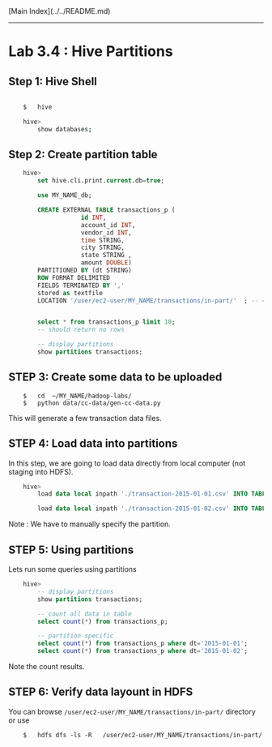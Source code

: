 <link rel='stylesheet' href='../../assets/css/main.css'/>
[Main Index](../../README.md)

-----

# Lab 3.4 : Hive Partitions

## Step 1: Hive Shell
```bash

    $   hive

    hive>   
        show databases;
```


## Step 2: Create partition table
```sql
    hive>
        set hive.cli.print.current.db=true;

        use MY_NAME_db;

        CREATE EXTERNAL TABLE transactions_p (
                    id INT,
                    account_id INT,
                    vendor_id INT,
                    time STRING,
                    city STRING,
                    state STRING ,
                    amount DOUBLE)
        PARTITIONED BY (dt STRING)
        ROW FORMAT DELIMITED
        FIELDS TERMINATED BY ','
        stored as textfile
        LOCATION '/user/ec2-user/MY_NAME/transactions/in-part/'  ; -- <-- change MYNAME


        select * from transactions_p limit 10;
        -- should return no rows

        -- display partitions
        show partitions transactions;

```


## STEP 3: Create some data to be uploaded
```
    $   cd  ~/MY_NAME/hadoop-labs/
    $   python data/cc-data/gen-cc-data.py
```
This will generate a few transaction data files.


## STEP 4: Load data into partitions
In this step, we are going to load data directly from local computer  (not staging into HDFS).

```sql
    hive> 
        load data local inpath './transaction-2015-01-01.csv' INTO TABLE transactions_p partition (dt='2015-01-01');

        load data local inpath './transaction-2015-01-02.csv' INTO TABLE transactions_p partition (dt='2015-01-02');

```

Note :  We have to manually specify the partition.


## STEP 5:  Using partitions
Lets run some queries using partitions
```sql
    hive>   
        -- display partitions
        show partitions transactions;

        -- count all data in table
        select count(*) from transactions_p;

        -- partition specific
        select count(*) from transactions_p where dt='2015-01-01';
        select count(*) from transactions_p where dt='2015-01-02';
```

Note the count results.

## STEP 6:  Verify data layount in HDFS
You can browse `/user/ec2-user/MY_NAME/transactions/in-part/`  directory or use
```
    $   hdfs dfs -ls -R   /user/ec2-user/MY_NAME/transactions/in-part/
```

